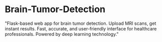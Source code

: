 # Brain-Tumor-Detection
"Flask-based web app for brain tumor detection. Upload MRI scans, get instant results. Fast, accurate, and user-friendly interface for healthcare professionals. Powered by deep learning technology." 
